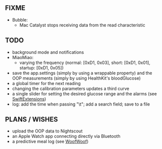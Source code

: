 FIXME
-----

* Bubble:
   - Mac Catalyst stops receiving data from the read characteristic


TODO
----

* background mode and notifications
* MiaoMiao:
   - varying the frequency (normal: [0xD1, 0x03], short:  [0xD1, 0x01], startup: [0xD1, 0x05])
* save the app.settings (simply by using a wrappable property) and the OOP measurements (simply by using HealthKit's bloodGlucose)
* a global timer for the next reading
* changing the calibration parameters updates a third curve
* a single slider for setting the desired glucose range and the alarms (see [SwiftExtensions](https://github.com/SwiftExtensions/SwiftUIExtensions))
* log: add the time when passing "\t"; add a search field; save to a file


PLANS / WISHES
---------------

* upload the OOP data to Nightscout
* an Apple Watch app connecting directly via Bluetooth
* a predictive meal log (see [WoofWoof](https://github.com/gshaviv/ninety-two))
